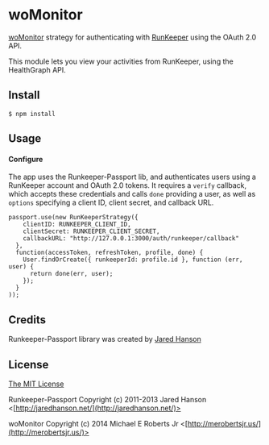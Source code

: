 # woMonitor

[woMonitor](https://github.com/jaredhanson/passport) strategy for authenticating
with [RunKeeper](http://runkeeper.com/) using the OAuth 2.0 API.

This module lets you view your activities from RunKeeper, using the HealthGraph API.

## Install

    $ npm install

## Usage

#### Configure

The app uses the Runkeeper-Passport lib, and authenticates users using a
RunKeeper account and OAuth 2.0 tokens.  It requires a `verify` callback,
which accepts these credentials and calls `done` providing a user, as well
as `options` specifying a client ID, client secret, and callback URL.

    passport.use(new RunKeeperStrategy({
        clientID: RUNKEEPER_CLIENT_ID,
        clientSecret: RUNKEEPER_CLIENT_SECRET,
        callbackURL: "http://127.0.0.1:3000/auth/runkeeper/callback"
      },
      function(accessToken, refreshToken, profile, done) {
        User.findOrCreate({ runkeeperId: profile.id }, function (err, user) {
          return done(err, user);
        });
      }
    ));

## Credits

Runkeeper-Passport library was created by [Jared Hanson](http://github.com/jaredhanson)

## License

[The MIT License](http://opensource.org/licenses/MIT)

Runkeeper-Passport Copyright (c) 2011-2013 Jared Hanson <[http://jaredhanson.net/](http://jaredhanson.net/)>

woMonitor Copyright (c) 2014 Michael E Roberts Jr <[http://merobertsjr.us/](http://merobertsjr.us/)>
